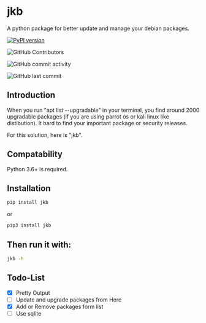 # jkb
A python package for better update and manage your debian packages.

[![PyPI version](https://badge.fury.io/py/jkb.svg)](https://badge.fury.io/py/jkb)

![GitHub Contributors](https://img.shields.io/github/contributors/jakbin/jkb)

![GitHub commit activity](https://img.shields.io/github/commit-activity/m/jakbin/jkb)

![GitHub last commit](https://img.shields.io/github/last-commit/jakbin/jkb)

## Introduction

When you run "apt list --upgradable" in your terminal, you find around 2000 upgradable packages (if you are using parrot os or kali linux like distibution). It hard to find your important package or security releases.  

For this solution, here is "jkb".

## Compatability
Python 3.6+ is required.

## Installation

```bash
pip install jkb
```
or 

```bash
pip3 install jkb
```

## Then run it with:

```bash
jkb -h
```

## Todo-List 

- [x] Pretty Output 
- [ ] Update and upgrade packages from Here
- [x] Add or Remove packages form list
- [ ] Use sqlite 
